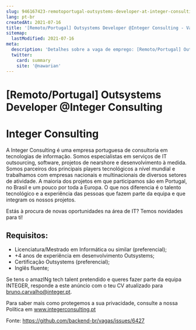 ```yaml
---
slug: 946167423-remotoportugal-outsystems-developer-at-integer-consulting
lang: pt-br
createdAt: 2021-07-16
title: '[Remoto/Portugal] Outsystems Developer @Integer Consulting - Vaga de Emprego'
sitemap:
  lastModified: 2021-07-16
meta:
  description: 'Detalhes sobre a vaga de emprego: [Remoto/Portugal] Outsystems Developer @Integer Consulting'
  twitter:
    card: summary
    site: '@nawarian'
---
```


# [Remoto/Portugal] Outsystems Developer @Integer Consulting

# Integer Consulting

A Integer Consulting é uma empresa portuguesa de consultoria em tecnologias de informação. Somos especialistas em serviços de IT outsourcing, software, projetos de nearshore e desenvolvimento à medida. Somos parceiros dos principais players tecnológicos a nível mundial e trabalhamos com empresas nacionais e multinacionais de diversos setores de atividade. A maioria dos projetos em que participamos são em Portugal, no Brasil e um pouco por toda a Europa. O que nos diferencia é o talento tecnológico e a experiência das pessoas que fazem parte da equipa e que integram os nossos projetos.

Estás à procura de novas oportunidades na área de IT? Temos novidades para ti!

## Requisitos:
- Licenciatura/Mestrado em Informática ou similar (preferencial);
- +4 anos de experiência em desenvolvimento Outsystems;
- Certificação Outsystems (preferencial);
- Inglês fluente;

Se tens o amazINg tech talent pretendido e queres fazer parte da equipa INTEGER, responde a este anúncio com o teu CV atualizado para bruno.carvalho@integer.pt.

Para saber mais como protegemos a sua privacidade, consulte a nossa Política em www.integerconsulting.pt


Fonte: https://github.com/backend-br/vagas/issues/6427